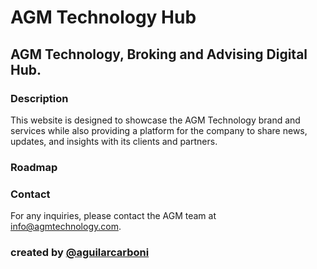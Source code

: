 # AGM Technology Hub

## AGM Technology, Broking and Advising Digital Hub.

### Description 

This website is designed to showcase the AGM Technology brand and services while also providing a platform for the company to share news, updates, and insights with its clients and partners.

### Roadmap

### Contact
For any inquiries, please contact the AGM team at [info@agmtechnology.com](mailto:info@agmtechnology.com).

### created by [@aguilarcarboni](https://github.com/aguilarcarboni/)
